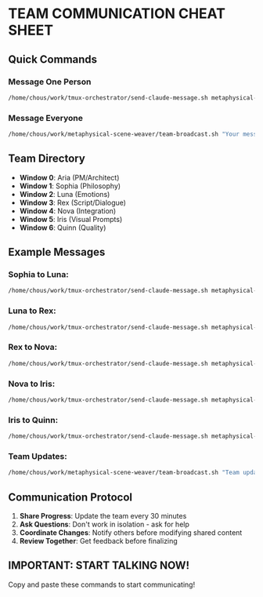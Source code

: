 # TEAM COMMUNICATION CHEAT SHEET

## Quick Commands

### Message One Person
```bash
/home/chous/work/tmux-orchestrator/send-claude-message.sh metaphysical-team:WINDOW "Your message"
```

### Message Everyone
```bash
/home/chous/work/metaphysical-scene-weaver/team-broadcast.sh "Your message"
```

## Team Directory
- **Window 0**: Aria (PM/Architect)
- **Window 1**: Sophia (Philosophy)
- **Window 2**: Luna (Emotions)
- **Window 3**: Rex (Script/Dialogue)
- **Window 4**: Nova (Integration)
- **Window 5**: Iris (Visual Prompts)
- **Window 6**: Quinn (Quality)

## Example Messages

### Sophia to Luna:
```bash
/home/chous/work/tmux-orchestrator/send-claude-message.sh metaphysical-team:2 "Luna, I've identified existentialism and free will as key themes in scene 3. Can you map the emotional journey?"
```

### Luna to Rex:
```bash
/home/chous/work/tmux-orchestrator/send-claude-message.sh metaphysical-team:3 "Rex, the emotional arc peaks at the cage revelation. Should we add narrator commentary here?"
```

### Rex to Nova:
```bash
/home/chous/work/tmux-orchestrator/send-claude-message.sh metaphysical-team:4 "Nova, I've enhanced the dialogue for scenes 5-7. Ready to integrate with your scene compositions."
```

### Nova to Iris:
```bash
/home/chous/work/tmux-orchestrator/send-claude-message.sh metaphysical-team:5 "Iris, scene 8 needs visual emphasis on the reality dissolution. What imagery would work?"
```

### Iris to Quinn:
```bash
/home/chous/work/tmux-orchestrator/send-claude-message.sh metaphysical-team:6 "Quinn, I've created prompts for scenes 1-3. Can you review for consistency and quality?"
```

### Team Updates:
```bash
/home/chous/work/metaphysical-scene-weaver/team-broadcast.sh "Team update: Scenes 1-3 are ready for review. Please check the content/001-003 folders."
```

## Communication Protocol

1. **Share Progress**: Update the team every 30 minutes
2. **Ask Questions**: Don't work in isolation - ask for help
3. **Coordinate Changes**: Notify others before modifying shared content
4. **Review Together**: Get feedback before finalizing

## IMPORTANT: START TALKING NOW!
Copy and paste these commands to start communicating!